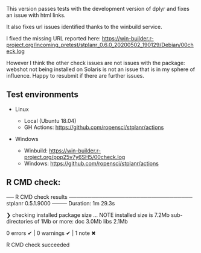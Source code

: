 This version passes tests with the development version of dplyr and fixes an issue with html links.

It also fixes url issues identified thanks to the winbuild service.

I fixed the missing URL reported here: https://win-builder.r-project.org/incoming_pretest/stplanr_0.6.0_20200502_190129/Debian/00check.log

However I think the other check issues are not issues with the package: webshot not being installed on Solaris is not an issue that is in my sphere of influence. Happy to resubmit if there are further issues.

## Test environments

* Linux
  - Local (Ubuntu 18.04) 
  - GH Actions: https://github.com/ropensci/stplanr/actions

* Windows
  - Winbuild: https://win-builder.r-project.org/ppp25v7y6SH5/00check.log
  - Windows: https://github.com/ropensci/stplanr/actions 

## R CMD check:

── R CMD check results ───────────────────────────────── stplanr 0.5.1.9000 ────
Duration: 1m 29.3s

❯ checking installed package size ... NOTE
    installed size is  7.2Mb
    sub-directories of 1Mb or more:
      doc    3.0Mb
      libs   2.1Mb

0 errors ✔ | 0 warnings ✔ | 1 note ✖

R CMD check succeeded